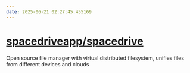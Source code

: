 ```yaml
---
date: 2025-06-21 02:27:45.455169
---
```


# [spacedriveapp/spacedrive](https://github.com/spacedriveapp/spacedrive)

Open source file manager with virtual distributed filesystem, unifies files from different devices and clouds